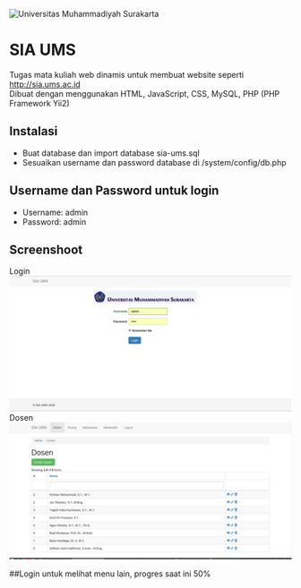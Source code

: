 ![Universitas Muhammadiyah Surakarta](/assets/ums.jpg)

# SIA UMS
Tugas mata kuliah web dinamis untuk membuat website seperti http://sia.ums.ac.id  
Dibuat dengan menggunakan HTML, JavaScript, CSS, MySQL, PHP (PHP Framework Yii2)

## Instalasi
* Buat database dan import database sia-ums.sql
* Sesuaikan username dan password database di /system/config/db.php

## Username dan Password untuk login
* Username: admin
* Password: admin

## Screenshoot
Login
![Universitas Muhammadiyah Surakarta](/screenshoots/login.png)
Dosen
![Universitas Muhammadiyah Surakarta](/screenshoots/dosen.png)

##Login untuk melihat menu lain, progres saat ini 50%
